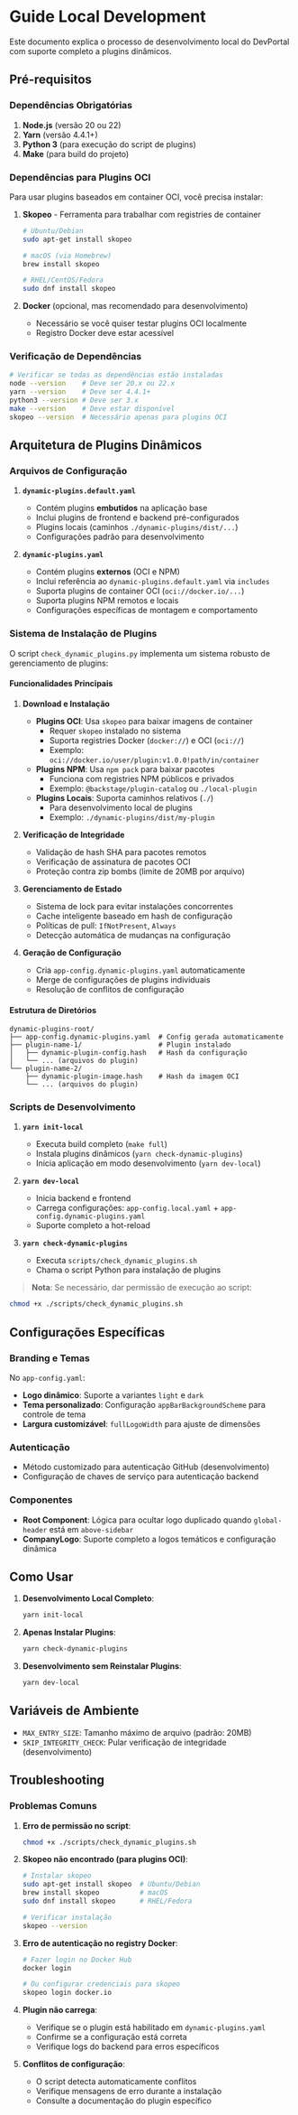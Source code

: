 # Guide Local Development

Este documento explica o processo de desenvolvimento local do DevPortal com suporte completo a plugins dinâmicos.

## Pré-requisitos

### Dependências Obrigatórias

1. **Node.js** (versão 20 ou 22)
2. **Yarn** (versão 4.4.1+)
3. **Python 3** (para execução do script de plugins)
4. **Make** (para build do projeto)

### Dependências para Plugins OCI

Para usar plugins baseados em container OCI, você precisa instalar:

1. **Skopeo** - Ferramenta para trabalhar com registries de container
   ```bash
   # Ubuntu/Debian
   sudo apt-get install skopeo
   
   # macOS (via Homebrew)
   brew install skopeo
   
   # RHEL/CentOS/Fedora
   sudo dnf install skopeo
   ```

2. **Docker** (opcional, mas recomendado para desenvolvimento)
   - Necessário se você quiser testar plugins OCI localmente
   - Registro Docker deve estar acessível

### Verificação de Dependências

```bash
# Verificar se todas as dependências estão instaladas
node --version    # Deve ser 20.x ou 22.x
yarn --version    # Deve ser 4.4.1+
python3 --version # Deve ser 3.x
make --version    # Deve estar disponível
skopeo --version  # Necessário apenas para plugins OCI
```

## Arquitetura de Plugins Dinâmicos

### Arquivos de Configuração

1. **`dynamic-plugins.default.yaml`**
   - Contém plugins **embutidos** na aplicação base
   - Inclui plugins de frontend e backend pré-configurados
   - Plugins locais (caminhos `./dynamic-plugins/dist/...`)
   - Configurações padrão para desenvolvimento

2. **`dynamic-plugins.yaml`**
   - Contém plugins **externos** (OCI e NPM)
   - Inclui referência ao `dynamic-plugins.default.yaml` via `includes`
   - Suporta plugins de container OCI (`oci://docker.io/...`)
   - Suporta plugins NPM remotos e locais
   - Configurações específicas de montagem e comportamento

### Sistema de Instalação de Plugins

O script `check_dynamic_plugins.py` implementa um sistema robusto de gerenciamento de plugins:

#### Funcionalidades Principais

1. **Download e Instalação**
   - **Plugins OCI**: Usa `skopeo` para baixar imagens de container
     - Requer `skopeo` instalado no sistema
     - Suporta registries Docker (`docker://`) e OCI (`oci://`)
     - Exemplo: `oci://docker.io/user/plugin:v1.0.0!path/in/container`
   - **Plugins NPM**: Usa `npm pack` para baixar pacotes
     - Funciona com registries NPM públicos e privados
     - Exemplo: `@backstage/plugin-catalog` ou `./local-plugin`
   - **Plugins Locais**: Suporta caminhos relativos (`./`)
     - Para desenvolvimento local de plugins
     - Exemplo: `./dynamic-plugins/dist/my-plugin`

2. **Verificação de Integridade**
   - Validação de hash SHA para pacotes remotos
   - Verificação de assinatura de pacotes OCI
   - Proteção contra zip bombs (limite de 20MB por arquivo)

3. **Gerenciamento de Estado**
   - Sistema de lock para evitar instalações concorrentes
   - Cache inteligente baseado em hash de configuração
   - Políticas de pull: `IfNotPresent`, `Always`
   - Detecção automática de mudanças na configuração

4. **Geração de Configuração**
   - Cria `app-config.dynamic-plugins.yaml` automaticamente
   - Merge de configurações de plugins individuais
   - Resolução de conflitos de configuração

#### Estrutura de Diretórios

```
dynamic-plugins-root/
├── app-config.dynamic-plugins.yaml  # Config gerada automaticamente
├── plugin-name-1/                   # Plugin instalado
│   ├── dynamic-plugin-config.hash   # Hash da configuração
│   └── ... (arquivos do plugin)
└── plugin-name-2/
    ├── dynamic-plugin-image.hash    # Hash da imagem OCI
    └── ... (arquivos do plugin)
```

### Scripts de Desenvolvimento

1. **`yarn init-local`**
   - Executa build completo (`make full`)
   - Instala plugins dinâmicos (`yarn check-dynamic-plugins`)
   - Inicia aplicação em modo desenvolvimento (`yarn dev-local`)

2. **`yarn dev-local`**
   - Inicia backend e frontend
   - Carrega configurações: `app-config.local.yaml` + `app-config.dynamic-plugins.yaml`
   - Suporte completo a hot-reload

3. **`yarn check-dynamic-plugins`**
   - Executa `scripts/check_dynamic_plugins.sh`
   - Chama o script Python para instalação de plugins

> **Nota**: Se necessário, dar permissão de execução ao script:
   ```bash
   chmod +x ./scripts/check_dynamic_plugins.sh
   ```

## Configurações Específicas

### Branding e Temas

No `app-config.yaml`:
- **Logo dinâmico**: Suporte a variantes `light` e `dark`
- **Tema personalizado**: Configuração `appBarBackgroundScheme` para controle de tema
- **Largura customizável**: `fullLogoWidth` para ajuste de dimensões

### Autenticação

- Método customizado para autenticação GitHub (desenvolvimento)
- Configuração de chaves de serviço para autenticação backend

### Componentes

- **Root Component**: Lógica para ocultar logo duplicado quando `global-header` está em `above-sidebar`
- **CompanyLogo**: Suporte completo a logos temáticos e configuração dinâmica

## Como Usar

1. **Desenvolvimento Local Completo**:
   ```bash
   yarn init-local
   ```

2. **Apenas Instalar Plugins**:
   ```bash
   yarn check-dynamic-plugins
   ```

3. **Desenvolvimento sem Reinstalar Plugins**:
   ```bash
   yarn dev-local
   ```

## Variáveis de Ambiente

- `MAX_ENTRY_SIZE`: Tamanho máximo de arquivo (padrão: 20MB)
- `SKIP_INTEGRITY_CHECK`: Pular verificação de integridade (desenvolvimento)

## Troubleshooting

### Problemas Comuns

1. **Erro de permissão no script**:
   ```bash
   chmod +x ./scripts/check_dynamic_plugins.sh
   ```

2. **Skopeo não encontrado (para plugins OCI)**:
   ```bash
   # Instalar skopeo
   sudo apt-get install skopeo  # Ubuntu/Debian
   brew install skopeo          # macOS
   sudo dnf install skopeo      # RHEL/Fedora
   
   # Verificar instalação
   skopeo --version
   ```

3. **Erro de autenticação no registry Docker**:
   ```bash
   # Fazer login no Docker Hub
   docker login
   
   # Ou configurar credenciais para skopeo
   skopeo login docker.io
   ```

4. **Plugin não carrega**:
   - Verifique se o plugin está habilitado em `dynamic-plugins.yaml`
   - Confirme se a configuração está correta
   - Verifique logs do backend para erros específicos

5. **Conflitos de configuração**:
   - O script detecta automaticamente conflitos
   - Verifique mensagens de erro durante a instalação
   - Consulte a documentação do plugin específico